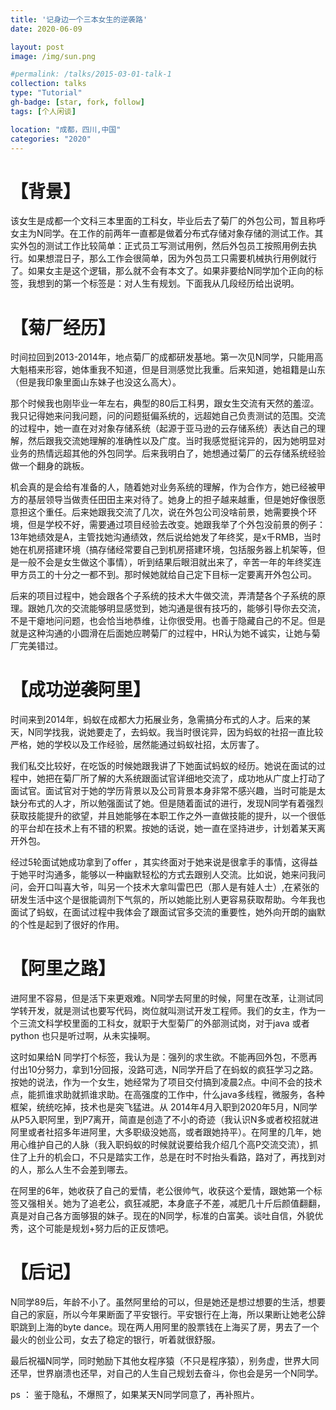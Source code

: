 ```yaml
---
title: '记身边一个三本女生的逆袭路'
date: 2020-06-09

layout: post
image: /img/sun.png

#permalink: /talks/2015-03-01-talk-1
collection: talks
type: "Tutorial"
gh-badge: [star, fork, follow]
tags: [个人闲谈]

location: "成都，四川,中国"
categories: "2020"
---
```


# 【背景】 

该女生是成都一个文科三本里面的工科女，毕业后去了菊厂的外包公司，暂且称呼女主为N同学。在工作的前两年一直都是做着分布式存储对象存储的测试工作。其实外包的测试工作比较简单：正式员工写测试用例，然后外包员工按照用例去执行。如果想混日子，那么工作会很简单，因为外包员工只需要机械执行用例就行了。如果女主是这个逻辑，那么就不会有本文了。如果非要给N同学加个正向的标签，我想到的第一个标签是：对人生有规划。下面我从几段经历给出说明。

# 【菊厂经历】

时间拉回到2013-2014年，地点菊厂的成都研发基地。第一次见N同学，只能用高大魁梧来形容，她体重我不知道，但是目测感觉比我重。后来知道，她祖籍是山东（但是我印象里面山东妹子也没这么高大）。

那个时候我也刚毕业一年左右，典型的80后工科男，跟女生交流有天然的羞涩。我只记得她来问我问题，问的问题挺偏系统的，远超她自己负责测试的范围。交流的过程中，她一直在对对象存储系统（起源于亚马逊的云存储系统）表达自己的理解，然后跟我交流她理解的准确性以及广度。当时我感觉挺诧异的，因为她明显对业务的热情远超其他的外包同学。后来我明白了，她想通过菊厂的云存储系统经验做一个翻身的跳板。

机会真的是会给有准备的人，随着她对业务系统的理解，作为合作方，她已经被甲方的基层领导当做责任田田主来对待了。她身上的担子越来越重，但是她好像很愿意担这个重任。后来她跟我交流了几次，说在外包公司没啥前景，她需要换个环境，但是学校不好，需要通过项目经验去改变。她跟我举了个外包没前景的例子：13年她绩效是A，主管找她沟通绩效，然后说给她发了年终奖，是x千RMB，当时她在机房搭建环境（搞存储经常要自己到机房搭建环境，包括服务器上机架等，但是一般不会是女生做这个事情），听到结果后眼泪就出来了，辛苦一年的年终奖连甲方员工的十分之一都不到。那时候她就给自己定下目标一定要离开外包公司。

后来的项目过程中，她会跟各个子系统的技术大牛做交流，弄清楚各个子系统的原理。跟她几次的交流能够明显感觉到，她沟通是很有技巧的，能够引导你去交流，不是干瘪地问问题，也会恰当地恭维，让你很受用。也善于隐藏自己的不足。但是就是这种沟通的小圆滑在后面她应聘菊厂的过程中，HR认为她不诚实，让她与菊厂完美错过。

# 【成功逆袭阿里】 

时间来到2014年，蚂蚁在成都大力拓展业务，急需搞分布式的人才。后来的某天，N同学找我，说她要走了，去蚂蚁。我当时很诧异，因为蚂蚁的社招一直比较严格，她的学校以及工作经验，居然能通过蚂蚁社招，太厉害了。

我们私交比较好，在吃饭的时候她跟我讲了下她面试蚂蚁的经历。她说在面试的过程中，她把在菊厂所了解的大系统跟面试官详细地交流了，成功地从广度上打动了面试官。面试官对于她的学历背景以及公司背景本身非常不感兴趣，当时可能是太缺分布式的人才，所以勉强面试了她。但是随着面试的进行，发现N同学有着强烈获取技能提升的欲望，并且她能够在本职工作之外一直做技能的提升，以一个很低的平台却在技术上有不错的积累。按她的话说，她一直在坚持进步，计划着某天离开外包。

经过5轮面试她成功拿到了offer ，其实终面对于她来说是很拿手的事情，这得益于她平时沟通多，能够以一种幽默轻松的方式去跟别人交流。比如说，她来问我问问，会开口叫喜大爷，叫另一个技术大拿叫雷巴巴（那人是有娃人士）,在紧张的研发生活中这个是很能调剂下气氛的，所以她能比别人更容易获取帮助。今年我也面试了蚂蚁，在面试过程中我体会了跟面试官多交流的重要性，她外向开朗的幽默的个性是起到了很好的作用。  

# 【阿里之路】

进阿里不容易，但是活下来更艰难。N同学去阿里的时候，阿里在改革，让测试同学转开发，就是测试也要写代码，岗位就叫测试开发工程师。我们的女主，作为一个三流文科学校里面的工科女，就职于大型菊厂的外部测试岗，对于java 或者 python 也只是听过啊，从未实操啊。

这时如果给N 同学打个标签，我认为是：强列的求生欲。不能再回外包，不愿再付出10分努力，拿到1分回报，没路可选，N同学开启了在蚂蚁的疯狂学习之路。按她的说法，作为一个女生，她经常为了项目交付搞到凌晨2点。中间不会的技术点，能抓谁求助就抓谁求助。在高强度的工作中，什么java多线程，微服务，各种框架，统统吃掉，技术也是突飞猛进。从 2014年4月入职到2020年5月，N同学从P5入职阿里，到P7离开，简直是创造了不小的奇迹（我认识N多或者校招就进阿里或者社招多年进阿里，大多职级没她高，或者跟她持平）。在阿里的几年，她用心维护自己的人脉（我入职蚂蚁的时候就说要给我介绍几个高P交流交流），抓住了上升的机会口，不只是踏实工作，总是在时不时抬头看路，路对了，再找到对的人，那么人生不会差到哪去。

在阿里的6年，她收获了自己的爱情，老公很帅气，收获这个爱情，跟她第一个标签又强相关。她为了追老公，疯狂减肥，本身底子不差，减肥几十斤后颜值翻翻，真是对自己各方面够狠的妹子。现在的N同学，标准的白富美。谈吐自信，外貌优秀，这个可能是规划+努力后的正反馈吧。

# 【后记】

N同学89后，年龄不小了。虽然阿里给的可以，但是她还是想过想要的生活，想要自己的家庭，所以今年果断面了平安银行。平安银行在上海，所以果断让她老公辞职跳到上海的byte dance。现在两人用阿里的股票钱在上海买了房，男去了一个最火的创业公司，女去了稳定的银行，听着就很舒服。

最后祝福N同学，同时勉励下其他女程序猿（不只是程序猿），别务虚，世界大同还早，世界崩溃也还早，对自己的人生自己规划去奋斗，你也会是另一个N同学。

ps ： 鉴于隐私，不爆照了，如果某天N同学同意了，再补照片。
